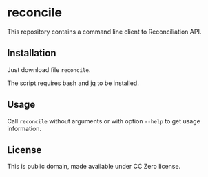 # reconcile

This repository contains a command line client to Reconciliation API.

## Installation

Just download file `reconcile`.

The script requires bash and jq to be installed.

## Usage

Call `reconcile` without arguments or with option `--help` to get usage information.

## License

This is public domain, made available under CC Zero license.

